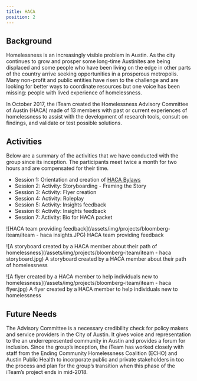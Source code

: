 ```yaml
---
title: HACA
position: 2
---
```


## Background

Homelessness is an increasingly visible problem in Austin. As the city continues to grow and prosper some long-time Austinites are being displaced and some people who have been living on the edge in other parts of the country arrive seeking opportunities in a prosperous metropolis. Many non-profit and public entities have risen to the challenge and are looking for better ways to coordinate resources but one voice has been missing: people with lived experience of homelessness.  

In October 2017, the iTeam created the Homelessness Advisory Committee of Austin (HACA) made of 13 members with past or current experiences of homelessness to assist with the development of research tools, consult on findings, and validate or test possible solutions.

## Activities
Below are a summary of the activities that we have conducted with the group since its inception. The participants meet twice a month for two hours and are compensated for their time.

* Session 1: Orientation and creation of [HACA Bylaws](https://docs.google.com/document/d/1h2Pw6D81-TwHv8OKyTIe-9STSLf392fKjjeydpA4Rwc/edit?usp=sharing)
* Session 2:  Activity: Storyboarding - Framing the Story
* Session 3: Activity: Flyer creation
* Session 4: Activity: Roleplay
* Session 5: Activity: Insights feedback
* Session 6: Activity: Insights feedback
* Session 7: Activity: Bio for HACA packet

![HACA team providing feedback](/assets/img/projects/bloomberg-iteam/iteam - haca insights.JPG)
HACA team providing feedback

![A storyboard created by a HACA member about their path of homelessness](/assets/img/projects/bloomberg-iteam/iteam - haca storyboard.jpg)
A storyboard created by a HACA member about their path of homelessness

![A flyer created by a HACA member to help individuals new to homelessness](/assets/img/projects/bloomberg-iteam/iteam - haca flyer.jpg)
A flyer created by a HACA member to help individuals new to homelessness

## Future Needs

The Advisory Committee is a necessary credibility check for policy makers and service providers in the City of Austin. It gives voice and representation to the an underrepresented community in Austin and provides a forum for inclusion. Since the group’s inception, the iTeam has worked closely with staff from the Ending Community Homelessness Coalition (ECHO) and Austin Public Health to incorporate public and private stakeholders in too the process and plan for the group’s transition when this phase of the iTeam’s project ends in mid-2018. 


